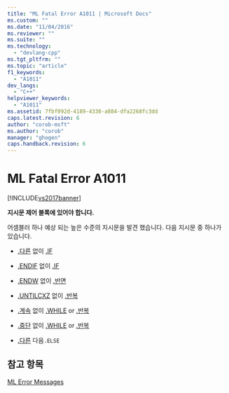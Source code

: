 ```yaml
---
title: "ML Fatal Error A1011 | Microsoft Docs"
ms.custom: ""
ms.date: "11/04/2016"
ms.reviewer: ""
ms.suite: ""
ms.technology: 
  - "devlang-cpp"
ms.tgt_pltfrm: ""
ms.topic: "article"
f1_keywords: 
  - "A1011"
dev_langs: 
  - "C++"
helpviewer_keywords: 
  - "A1011"
ms.assetid: 7fbf092d-4189-4330-a884-dfa2268fc3dd
caps.latest.revision: 6
author: "corob-msft"
ms.author: "corob"
manager: "ghogen"
caps.handback.revision: 6
---
```

# ML Fatal Error A1011
[!INCLUDE[vs2017banner](../../assembler/inline/includes/vs2017banner.md)]

**지시문 제어 블록에 있어야 합니다.**  
  
 어셈블러 하나 예상 되는 높은 수준의 지시문을 발견 했습니다.  다음 지시문 중 하나가 있습니다.  
  
-   [.다른](../../assembler/masm/dot-else.md) 없이  [.IF](../../assembler/masm/dot-if.md)  
  
-   [.ENDIF](../../assembler/masm/dot-endif.md) 없이  [.IF](../../assembler/masm/dot-if.md)  
  
-   [.ENDW](../../assembler/masm/dot-endw.md) 없이  [.반면](../../assembler/masm/dot-while.md)  
  
-   [.UNTILCXZ](../../assembler/masm/dot-untilcxz.md) 없이  [.반복](../../assembler/masm/dot-repeat.md)  
  
-   [.계속](../../assembler/masm/dot-continue.md) 없이  [.WHILE](../../assembler/masm/dot-while.md) or [.반복](../../assembler/masm/dot-repeat.md)  
  
-   [.중단](../../assembler/masm/dot-break.md) 없이  [.WHILE](../../assembler/masm/dot-while.md) or [.반복](../../assembler/masm/dot-repeat.md)  
  
-   [.다른](../../assembler/masm/dot-else.md) 다음`.ELSE`  
  
## 참고 항목  
 [ML Error Messages](../../assembler/masm/ml-error-messages.md)